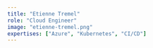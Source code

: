 ```yaml
---
title: "Etienne Tremel"
role: "Cloud Engineer"
image: "etienne-tremel.png"
expertises: ["Azure", "Kubernetes", "CI/CD"]
---
```

